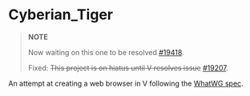 # Cyberian_Tiger
> **NOTE**
>
> Now waiting on this one to be resolved [#19418](https://github.com/vlang/v/issues/19418).
>
> Fixed: ~~This project is on hiatus until V resolves issue~~ [#19207](https://github.com/vlang/v/issues/19207).

An attempt at creating a web browser in V following the [WhatWG spec](https://html.spec.whatwg.org/multipage/parsing.html).
